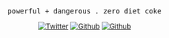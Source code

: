 <p align="center">
  <samp>
    <a style="text-decoration:none;">powerful + dangerous</a> .
    <a style="text-decoration:none;">zero diet coke</a>
  </samp>
</p>

<p align="center">
  <a href="https://www.hauhau.cn" target="_blank"><img alt="Twitter" src="https://img.shields.io/badge/Blog-%23FF4088.svg?&style=for-the-badge&logo=hugo&logoColor=white"></a>
  <a href="https://github.com/hominsu" target="_blank"><img alt="Github" src="https://img.shields.io/badge/GitHub-%2312100E.svg?&style=for-the-badge&logo=Github&logoColor=white"></a>
  <a href="https://gitee.com/hominsu" target="_blank"><img alt="Github" src="https://img.shields.io/badge/-Gitee-B9031B.svg?&style=for-the-badge&logo=Gitee&logoColor=white"></a>
</p>